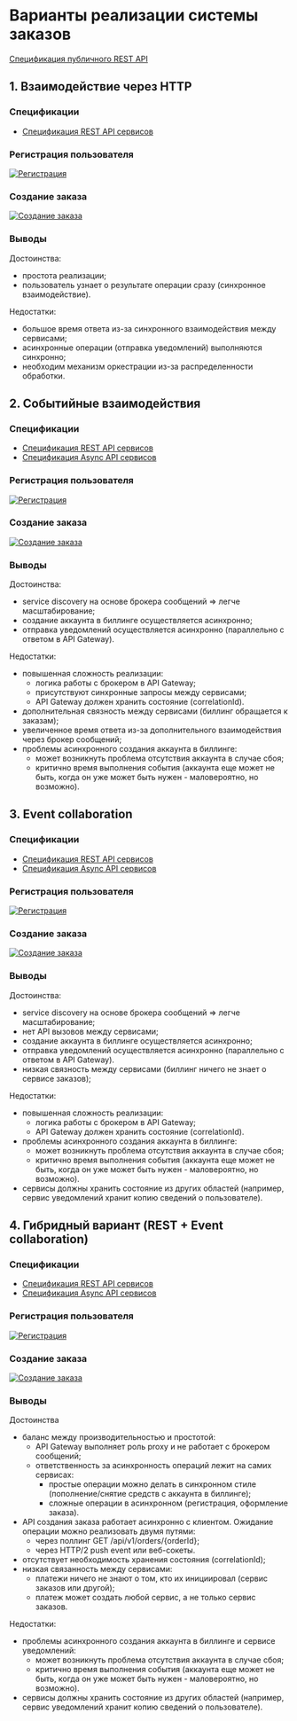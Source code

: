 # Варианты реализации системы заказов

[Спецификация публичного REST API](http://petstore.swagger.io/?url=https%3A%2F%2Fraw.githubusercontent.com%2Fstrider2038%2Fotus-micro-5%2Fmain%2Fdocs%2Fpublic-api.yaml)

## 1. Взаимодействие через HTTP

### Спецификации

* [Спецификация REST API сервисов](http://petstore.swagger.io/?url=https%3A%2F%2Fraw.githubusercontent.com%2Fstrider2038%2Fotus-micro-5%2Fmain%2Fdocs%2F1_http%2Frest-api.yaml)

### Регистрация пользователя

[![Регистрация](1_http/registration.png)](https://mermaid.live/view/#eyJjb2RlIjoic2VxdWVuY2VEaWFncmFtXG4gICAgYWN0b3IgQ2xpZW50XG4gICAgXG4gICAgQ2xpZW50LT4-QVBJIEdhdGV3YXk6IFBPU1QgL2FwaS92MS9pZGVudGl0eS9yZWdpc3RlclxuICAgIEFQSSBHYXRld2F5LT4-SWRlbnRpdHkgU2VydmljZTogUE9TVCAvYXBpL3YxL3JlZ2lzdGVyXG4gICAgSWRlbnRpdHkgU2VydmljZS0-PkJpbGxpbmcgU2VydmljZTogUFVUIC9hcGkvdjEvYWNjb3VudHMve3VzZXJJZH1cbiAgICBCaWxsaW5nIFNlcnZpY2UtLT4-SWRlbnRpdHkgU2VydmljZTogMjAxIENyZWF0ZWQgKGFjY291bnQpXG4gICAgSWRlbnRpdHkgU2VydmljZS0tPj5BUEkgR2F0ZXdheTogMjAxIENyZWF0ZWQgKHVzZXIpXG4gICAgQVBJIEdhdGV3YXktLT4-Q2xpZW50OiAyMDEgQ3JlYXRlZCAodXNlcikiLCJtZXJtYWlkIjoie1xuICBcInRoZW1lXCI6IFwiZGVmYXVsdFwiXG59IiwidXBkYXRlRWRpdG9yIjp0cnVlLCJhdXRvU3luYyI6dHJ1ZSwidXBkYXRlRGlhZ3JhbSI6dHJ1ZX0)

### Создание заказа

[![Создание заказа](1_http/order-creation.png)](https://mermaid.live/view/#eyJjb2RlIjoic2VxdWVuY2VEaWFncmFtXG4gICAgYWN0b3IgQ2xpZW50XG4gICAgXG4gICAgQ2xpZW50LT4-QVBJIEdhdGV3YXk6IFBPU1QgL2FwaS92MS9vcmRlcmluZy9vcmRlcnNcbiAgICBBUEkgR2F0ZXdheS0-Pk9yZGVyIFNlcnZpY2U6IFBPU1QgL2FwaS92MS9vcmRlcnNcbiAgICBPcmRlciBTZXJ2aWNlLT4-QmlsbGluZyBTZXJ2aWNlOiBQT1NUIC9hcGkvdjEvcGF5bWVudHNcbiAgICBcbiAgICBhbHQgT3JkZXIgc3VjY2VkZWRcbiAgICAgICAgQmlsbGluZyBTZXJ2aWNlLS0-Pk9yZGVyIFNlcnZpY2U6IDIwMCBPS1xuICAgICAgICBPcmRlciBTZXJ2aWNlLT4-Tm90aWZpY2F0aW9uIFNlcnZpY2U6IFBPU1QgL2FwaS92MS9ub3RpZmljYXRpb25zIChzdWNjZXNzKVxuICAgICAgICBOb3RpZmljYXRpb24gU2VydmljZS0-PklkZW50aXR5IFNlcnZpY2U6IEdFVCAvYXBpL3YxL3VzZXJzL3tpZH1cbiAgICAgICAgSWRlbnRpdHkgU2VydmljZS0tPj5Ob3RpZmljYXRpb24gU2VydmljZTogMjAwIE9LICh1c2VyKVxuICAgICAgICBOb3RpZmljYXRpb24gU2VydmljZS0-PkNsaWVudDogT3JkZXIgc3VjY2VkZWQgZW1haWxcbiAgICAgICAgTm90aWZpY2F0aW9uIFNlcnZpY2UtLT4-T3JkZXIgU2VydmljZTogMjAwIE9LXG4gICAgICAgIE9yZGVyIFNlcnZpY2UtLT4-QVBJIEdhdGV3YXk6IDIwMCBPS1xuICAgICAgICBBUEkgR2F0ZXdheS0tPj5DbGllbnQ6IDIwMCBPS1xuICAgIGVsc2UgT3JkZXIgZmFpbGVkXG4gICAgICAgIEJpbGxpbmcgU2VydmljZS0tPj5PcmRlciBTZXJ2aWNlOiA0MjIgVW5wcm9jZXNzYWJsZSBlbnRpdHkgKG5vdCBlbm91Z2ggbW9uZXkpXG4gICAgICAgIE9yZGVyIFNlcnZpY2UtPj5Ob3RpZmljYXRpb24gU2VydmljZTogUE9TVCAvYXBpL3YxL25vdGlmaWNhdGlvbnMgKGZhaWwpXG4gICAgICAgIE5vdGlmaWNhdGlvbiBTZXJ2aWNlLT4-SWRlbnRpdHkgU2VydmljZTogR0VUIC9hcGkvdjEvdXNlcnMve2lkfVxuICAgICAgICBJZGVudGl0eSBTZXJ2aWNlLS0-Pk5vdGlmaWNhdGlvbiBTZXJ2aWNlOiAyMDAgT0sgKHVzZXIpXG4gICAgICAgIE5vdGlmaWNhdGlvbiBTZXJ2aWNlLT4-Q2xpZW50OiBPcmRlciBmYWlsZWQgZW1haWxcbiAgICAgICAgTm90aWZpY2F0aW9uIFNlcnZpY2UtLT4-T3JkZXIgU2VydmljZTogMjAwIE9LXG4gICAgICAgIE9yZGVyIFNlcnZpY2UtLT4-QVBJIEdhdGV3YXk6IDQyMiBVbnByb2Nlc3NhYmxlIGVudGl0eSAobm90IGVub3VnaCBtb25leSlcbiAgICAgICAgQVBJIEdhdGV3YXktLT4-Q2xpZW50OiA0MjIgVW5wcm9jZXNzYWJsZSBlbnRpdHkgKG5vdCBlbm91Z2ggbW9uZXkpXG4gICAgZW5kIiwibWVybWFpZCI6IntcbiAgXCJ0aGVtZVwiOiBcImRlZmF1bHRcIlxufSIsInVwZGF0ZUVkaXRvciI6dHJ1ZSwiYXV0b1N5bmMiOnRydWUsInVwZGF0ZURpYWdyYW0iOnRydWV9)

### Выводы

Достоинства:

* простота реализации;
* пользователь узнает о результате операции сразу (синхронное взаимодействие).

Недостатки:

* большое время ответа из-за синхронного взаимодействия между сервисами;
* асинхронные операции (отправка уведомлений) выполняются синхронно;
* необходим механизм оркестрации из-за распределенности обработки.

## 2. Событийные взаимодействия

### Спецификации

* [Спецификация REST API сервисов](http://petstore.swagger.io/?url=https%3A%2F%2Fraw.githubusercontent.com%2Fstrider2038%2Fotus-micro-5%2Fmain%2Fdocs%2F2_events%2Frest-api.yaml)
* [Спецификация Async API сервисов](2_events/async-api.yaml)

### Регистрация пользователя

[![Регистрация](2_events/registration.png)](https://mermaid.live/view/#eyJjb2RlIjoic2VxdWVuY2VEaWFncmFtXG4gICAgYWN0b3IgQ2xpZW50XG4gICAgXG4gICAgQ2xpZW50LT4-QVBJIEdhdGV3YXk6IFBPU1QgL2FwaS92MS9pZGVudGl0eS9yZWdpc3RlclxuICAgIEFQSSBHYXRld2F5LT4-TWVzc2FnZSBicm9rZXI6IHB1Ymxpc2ggUmVnaXN0cmF0aW9uUmVxdWVzdGVkXG4gICAgTWVzc2FnZSBicm9rZXItLT4-SWRlbnRpdHkgU2VydmljZTogY29uc3VtZSBSZWdpc3RyYXRpb25SZXF1ZXN0ZWRcbiAgICBJZGVudGl0eSBTZXJ2aWNlLT4-SWRlbnRpdHkgU2VydmljZTogY3JlYXRlIHVzZXJcbiAgICBJZGVudGl0eSBTZXJ2aWNlLT4-TWVzc2FnZSBicm9rZXI6IHB1Ymxpc2ggVXNlckNyZWF0ZWQgXG4gICAgXG4gICAgcGFyIENvbXBsZXRlIHJlZ2lzdHJhdGlvblxuICAgICAgICBNZXNzYWdlIGJyb2tlci0tPj5BUEkgR2F0ZXdheTogY29uc3VtZSBVc2VyQ3JlYXRlZFxuICAgICAgICBBUEkgR2F0ZXdheS0-PklkZW50aXR5IFNlcnZpY2U6IEdFVCAvYXBpL3YxL3VzZXJzL3t1c2VySWR9XG4gICAgICAgIElkZW50aXR5IFNlcnZpY2UtLT4-QVBJIEdhdGV3YXk6IDIwMCBPSyAodXNlcilcbiAgICAgICAgQVBJIEdhdGV3YXktLT4-Q2xpZW50OiAyMDEgQ3JlYXRlZFxuICAgIGFuZCBDcmVhdGUgYmlsbGluZyBhY2NvdW50XG4gICAgICAgIE1lc3NhZ2UgYnJva2VyLS0-PkJpbGxpbmcgU2VydmljZTogY29uc3VtZSBVc2VyQ3JlYXRlZFxuICAgICAgICBCaWxsaW5nIFNlcnZpY2UtPj5CaWxsaW5nIFNlcnZpY2U6IGNyZWF0ZSB1c2VyIGFjY291bnRcbiAgICBlbmQiLCJtZXJtYWlkIjoie1xuICBcInRoZW1lXCI6IFwiZGVmYXVsdFwiXG59IiwidXBkYXRlRWRpdG9yIjp0cnVlLCJhdXRvU3luYyI6dHJ1ZSwidXBkYXRlRGlhZ3JhbSI6dHJ1ZX0)

### Создание заказа

[![Создание заказа](2_events/order-creation.png)](https://mermaid.live/view/#eyJjb2RlIjoic2VxdWVuY2VEaWFncmFtXG4gICAgYWN0b3IgQ2xpZW50XG4gICAgXG4gICAgQ2xpZW50LT4-QVBJIEdhdGV3YXk6IFBPU1QgL2FwaS92MS9vcmRlcmluZy9vcmRlcnNcbiAgICBBUEkgR2F0ZXdheS0-Pk1lc3NhZ2UgYnJva2VyOiBwdWJsaXNoIENyZWF0ZU9yZGVyXG4gICAgTWVzc2FnZSBicm9rZXItLT4-T3JkZXIgU2VydmljZTogY29uc3VtZSBDcmVhdGVPcmRlclxuICAgIE9yZGVyIFNlcnZpY2UtPj5PcmRlciBTZXJ2aWNlOiBDcmVhdGUgb3JkZXIgd2l0aCBzdGF0dXMgcGVuZGluZ1xuICAgIE9yZGVyIFNlcnZpY2UtPj5NZXNzYWdlIGJyb2tlcjogcHVibGlzaCBQYXltZW50UmVxdWlyZWRcbiAgICBNZXNzYWdlIGJyb2tlci0tPj5CaWxsaW5nIFNlcnZpY2U6IGNvbnN1bWUgUGF5bWVudFJlcXVpcmVkXG4gICAgQmlsbGluZyBTZXJ2aWNlLT4-T3JkZXIgU2VydmljZTogR0VUIC9hcGkvdjEvb3JkZXJzL3tpZH1cbiAgICBPcmRlciBTZXJ2aWNlLS0-PkJpbGxpbmcgU2VydmljZTogMjAwIE9LIChvcmRlcilcbiAgICBcbiAgICBhbHQgT3JkZXIgc3VjY2VkZWRcbiAgICAgICAgQmlsbGluZyBTZXJ2aWNlLT4-TWVzc2FnZSBicm9rZXI6IHB1Ymxpc2ggUGF5bWVudENyZWF0ZWRcbiAgICAgICAgTWVzc2FnZSBicm9rZXItLT4-T3JkZXIgU2VydmljZTogY29uc3VtZSBQYXltZW50Q3JlYXRlZFxuICAgICAgICBPcmRlciBTZXJ2aWNlLT4-T3JkZXIgU2VydmljZTogVXBkYXRlIG9yZGVyIHdpdGggc3RhdHVzIHN1Y2NlZGVkXG4gICAgICAgIE9yZGVyIFNlcnZpY2UtPj5NZXNzYWdlIGJyb2tlcjogcHVibGlzaCBPcmRlckNyZWF0ZWRcbiAgICAgICAgcGFyIFNlbmQgcmVzcG9uc2UgdG8gY2xpZW50XG4gICAgICAgICAgICBNZXNzYWdlIGJyb2tlci0tPj5BUEkgR2F0ZXdheTogY29uc3VtZSBPcmRlckNyZWF0ZWRcbiAgICAgICAgICAgIEFQSSBHYXRld2F5LS0-PkNsaWVudDogMjAwIE9LXG4gICAgICAgIGFuZCBTZW5kIG5vdGlmaWNhdGlvbiB0byBjbGllbnRcbiAgICAgICAgICAgIE1lc3NhZ2UgYnJva2VyLS0-Pk5vdGlmaWNhdGlvbiBTZXJ2aWNlOiBjb25zdW1lIE9yZGVyQ3JlYXRlZFxuICAgICAgICAgICAgTm90aWZpY2F0aW9uIFNlcnZpY2UtPj5PcmRlciBTZXJ2aWNlOiBHRVQgL2FwaS92MS9vcmRlcnMve2lkfVxuICAgICAgICAgICAgT3JkZXIgU2VydmljZS0tPj5Ob3RpZmljYXRpb24gU2VydmljZTogMjAwIE9LIChvcmRlcilcbiAgICAgICAgICAgIE5vdGlmaWNhdGlvbiBTZXJ2aWNlLT4-SWRlbnRpdHkgU2VydmljZTogR0VUIC9hcGkvdjEvdXNlcnMve2lkfVxuICAgICAgICAgICAgSWRlbnRpdHkgU2VydmljZS0tPj5Ob3RpZmljYXRpb24gU2VydmljZTogMjAwIE9LICh1c2VyKVxuICAgICAgICAgICAgTm90aWZpY2F0aW9uIFNlcnZpY2UtPj5DbGllbnQ6IE9yZGVyIHN1Y2NlZGVkIGVtYWlsXG4gICAgICAgIGVuZFxuICAgIGVsc2UgT3JkZXIgZmFpbGVkXG4gICAgICAgIEJpbGxpbmcgU2VydmljZS0-Pk1lc3NhZ2UgYnJva2VyOiBwdWJsaXNoIFBheW1lbnRGYWlsZWRcbiAgICAgICAgTWVzc2FnZSBicm9rZXItLT4-T3JkZXIgU2VydmljZTogY29uc3VtZSBQYXltZW50RmFpbGVkXG4gICAgICAgIE9yZGVyIFNlcnZpY2UtPj5PcmRlciBTZXJ2aWNlOiBVcGRhdGUgb3JkZXIgd2l0aCBzdGF0dXMgZmFpbGVkXG4gICAgICAgIE9yZGVyIFNlcnZpY2UtPj5NZXNzYWdlIGJyb2tlcjogcHVibGlzaCBPcmRlckZhaWxlZFxuICAgICAgICBwYXIgU2VuZCByZXNwb25zZSB0byBjbGllbnRcbiAgICAgICAgICAgIE1lc3NhZ2UgYnJva2VyLS0-PkFQSSBHYXRld2F5OiBjb25zdW1lIE9yZGVyRmFpbGVkXG4gICAgICAgICAgICBBUEkgR2F0ZXdheS0tPj5DbGllbnQ6IDQyMiBVbnByb2Nlc3NhYmxlIGVudGl0eSAobm90IGVub3VnaCBtb25leSlcbiAgICAgICAgYW5kIFNlbmQgbm90aWZpY2F0aW9uIHRvIGNsaWVudFxuICAgICAgICAgICAgTWVzc2FnZSBicm9rZXItLT4-Tm90aWZpY2F0aW9uIFNlcnZpY2U6IGNvbnN1bWUgT3JkZXJGYWlsZWRcbiAgICAgICAgICAgIE5vdGlmaWNhdGlvbiBTZXJ2aWNlLT4-T3JkZXIgU2VydmljZTogR0VUIC9hcGkvdjEvb3JkZXJzL3tpZH1cbiAgICAgICAgICAgIE9yZGVyIFNlcnZpY2UtLT4-Tm90aWZpY2F0aW9uIFNlcnZpY2U6IDIwMCBPSyAob3JkZXIpXG4gICAgICAgICAgICBOb3RpZmljYXRpb24gU2VydmljZS0-PklkZW50aXR5IFNlcnZpY2U6IEdFVCAvYXBpL3YxL3VzZXJzL3tpZH1cbiAgICAgICAgICAgIElkZW50aXR5IFNlcnZpY2UtLT4-Tm90aWZpY2F0aW9uIFNlcnZpY2U6IDIwMCBPSyAodXNlcilcbiAgICAgICAgICAgIE5vdGlmaWNhdGlvbiBTZXJ2aWNlLT4-Q2xpZW50OiBPcmRlciBmYWlsZWQgZW1haWxcbiAgICAgICAgZW5kXG4gICAgZW5kIiwibWVybWFpZCI6IntcbiAgXCJ0aGVtZVwiOiBcImRlZmF1bHRcIlxufSIsInVwZGF0ZUVkaXRvciI6dHJ1ZSwiYXV0b1N5bmMiOnRydWUsInVwZGF0ZURpYWdyYW0iOnRydWV9)

### Выводы

Достоинства:

* service discovery на основе брокера сообщений => легче масштабирование;
* создание аккаунта в биллинге осуществляется асинхронно;
* отправка уведомлений осуществляется асинхронно (параллельно с ответом в API Gateway).

Недостатки:

* повышенная сложность реализации:
    * логика работы с брокером в API Gateway;
    * присутствуют синхронные запросы между сервисами;
    * API Gateway должен хранить состояние (correlationId).
* дополнительная связность между сервисами (биллинг обращается к заказам);
* увеличенное время ответа из-за дополнительного взаимодействия через брокер сообщений;
* проблемы асинхронного создания аккаунта в биллинге:
    * может возникнуть проблема отсутствия аккаунта в случае сбоя;
    * критично время выполнения события (аккаунта еще может не быть, когда он уже может быть нужен - маловероятно, но возможно).

## 3. Event collaboration

### Спецификации

* [Спецификация REST API сервисов](http://petstore.swagger.io/?url=https%3A%2F%2Fraw.githubusercontent.com%2Fstrider2038%2Fotus-micro-5%2Fmain%2Fdocs%2F3_event-collaboration%2Frest-api.yaml)
* [Спецификация Async API сервисов](3_event-collaboration/async-api.yaml)

### Регистрация пользователя

[![Регистрация](3_event-collaboration/registration.png)](https://mermaid.live/view/#eyJjb2RlIjoic2VxdWVuY2VEaWFncmFtXG4gICAgYWN0b3IgQ2xpZW50XG4gICAgXG4gICAgQ2xpZW50LT4-QVBJIEdhdGV3YXk6IFBPU1QgL2FwaS92MS9pZGVudGl0eS9yZWdpc3RlclxuICAgIEFQSSBHYXRld2F5LT4-TWVzc2FnZSBicm9rZXI6IHB1Ymxpc2ggUmVnaXN0cmF0aW9uUmVxdWVzdGVkXG4gICAgTWVzc2FnZSBicm9rZXItLT4-SWRlbnRpdHkgU2VydmljZTogY29uc3VtZSBSZWdpc3RyYXRpb25SZXF1ZXN0ZWRcbiAgICBJZGVudGl0eSBTZXJ2aWNlLT4-SWRlbnRpdHkgU2VydmljZTogY3JlYXRlIHVzZXJcbiAgICBJZGVudGl0eSBTZXJ2aWNlLT4-TWVzc2FnZSBicm9rZXI6IHB1Ymxpc2ggVXNlckNyZWF0ZWQgXG4gICAgXG4gICAgcGFyIENvbXBsZXRlIHJlZ2lzdHJhdGlvblxuICAgICAgICBNZXNzYWdlIGJyb2tlci0tPj5BUEkgR2F0ZXdheTogY29uc3VtZSBVc2VyQ3JlYXRlZFxuICAgICAgICBBUEkgR2F0ZXdheS0tPj5DbGllbnQ6IDIwMSBDcmVhdGVkXG4gICAgYW5kIENyZWF0ZSBiaWxsaW5nIGFjY291bnRcbiAgICAgICAgTWVzc2FnZSBicm9rZXItLT4-QmlsbGluZyBTZXJ2aWNlOiBjb25zdW1lIFVzZXJDcmVhdGVkXG4gICAgICAgIEJpbGxpbmcgU2VydmljZS0-PkJpbGxpbmcgU2VydmljZTogY3JlYXRlIGJpbGxpbmcgYWNjb3VudFxuICAgIGFuZCBDcmVhdGUgbm90aWZpY2F0aW9uIHByb2ZpbGVcbiAgICAgICAgTWVzc2FnZSBicm9rZXItLT4-Tm90aWZpY2F0aW9uIFNlcnZpY2U6IGNvbnN1bWUgVXNlckNyZWF0ZWRcbiAgICAgICAgTm90aWZpY2F0aW9uIFNlcnZpY2UtPj5Ob3RpZmljYXRpb24gU2VydmljZTogY3JlYXRlIG5vdGlmaWNhdGlvbiBwcm9maWxlXG4gICAgZW5kIiwibWVybWFpZCI6IntcbiAgXCJ0aGVtZVwiOiBcImRlZmF1bHRcIlxufSIsInVwZGF0ZUVkaXRvciI6dHJ1ZSwiYXV0b1N5bmMiOnRydWUsInVwZGF0ZURpYWdyYW0iOnRydWV9)

### Создание заказа

[![Создание заказа](3_event-collaboration/order-creation.png)](https://mermaid.live/view/#eyJjb2RlIjoic2VxdWVuY2VEaWFncmFtXG4gICAgYWN0b3IgQ2xpZW50XG4gICAgXG4gICAgQ2xpZW50LT4-QVBJIEdhdGV3YXk6IFBPU1QgL2FwaS92MS9vcmRlcmluZy9vcmRlcnNcbiAgICBBUEkgR2F0ZXdheS0-Pk1lc3NhZ2UgYnJva2VyOiBwdWJsaXNoIENyZWF0ZU9yZGVyXG4gICAgTWVzc2FnZSBicm9rZXItLT4-T3JkZXIgU2VydmljZTogY29uc3VtZSBDcmVhdGVPcmRlclxuICAgIE9yZGVyIFNlcnZpY2UtPj5PcmRlciBTZXJ2aWNlOiBDcmVhdGUgb3JkZXIgd2l0aCBzdGF0dXMgcGVuZGluZ1xuICAgIE9yZGVyIFNlcnZpY2UtPj5NZXNzYWdlIGJyb2tlcjogcHVibGlzaCBDcmVhdGVQYXltZW50XG4gICAgTWVzc2FnZSBicm9rZXItLT4-QmlsbGluZyBTZXJ2aWNlOiBjb25zdW1lIENyZWF0ZVBheW1lbnRcbiAgICBcbiAgICBhbHQgT3JkZXIgc3VjY2VkZWRcbiAgICAgICAgQmlsbGluZyBTZXJ2aWNlLT4-TWVzc2FnZSBicm9rZXI6IHB1Ymxpc2ggUGF5bWVudENyZWF0ZWRcbiAgICAgICAgTWVzc2FnZSBicm9rZXItLT4-T3JkZXIgU2VydmljZTogY29uc3VtZSBQYXltZW50Q3JlYXRlZFxuICAgICAgICBPcmRlciBTZXJ2aWNlLT4-T3JkZXIgU2VydmljZTogVXBkYXRlIG9yZGVyIHdpdGggc3RhdHVzIHN1Y2NlZGVkXG4gICAgICAgIE9yZGVyIFNlcnZpY2UtPj5NZXNzYWdlIGJyb2tlcjogcHVibGlzaCBPcmRlckNyZWF0ZWRcbiAgICAgICAgcGFyIFNlbmQgcmVzcG9uc2UgdG8gY2xpZW50XG4gICAgICAgICAgICBNZXNzYWdlIGJyb2tlci0tPj5BUEkgR2F0ZXdheTogY29uc3VtZSBPcmRlckNyZWF0ZWRcbiAgICAgICAgICAgIEFQSSBHYXRld2F5LS0-PkNsaWVudDogMjAwIE9LXG4gICAgICAgIGFuZCBTZW5kIG5vdGlmaWNhdGlvbiB0byBjbGllbnRcbiAgICAgICAgICAgIE1lc3NhZ2UgYnJva2VyLS0-Pk5vdGlmaWNhdGlvbiBTZXJ2aWNlOiBjb25zdW1lIE9yZGVyQ3JlYXRlZFxuICAgICAgICAgICAgTm90aWZpY2F0aW9uIFNlcnZpY2UtPj5DbGllbnQ6IE9yZGVyIHN1Y2NlZGVkIGVtYWlsXG4gICAgICAgIGVuZFxuICAgIGVsc2UgT3JkZXIgZmFpbGVkXG4gICAgICAgIEJpbGxpbmcgU2VydmljZS0-Pk1lc3NhZ2UgYnJva2VyOiBwdWJsaXNoIFBheW1lbnRGYWlsZWRcbiAgICAgICAgTWVzc2FnZSBicm9rZXItLT4-T3JkZXIgU2VydmljZTogY29uc3VtZSBQYXltZW50RmFpbGVkXG4gICAgICAgIE9yZGVyIFNlcnZpY2UtPj5PcmRlciBTZXJ2aWNlOiBVcGRhdGUgb3JkZXIgd2l0aCBzdGF0dXMgZmFpbGVkXG4gICAgICAgIE9yZGVyIFNlcnZpY2UtPj5NZXNzYWdlIGJyb2tlcjogcHVibGlzaCBPcmRlckZhaWxlZFxuICAgICAgICBwYXIgU2VuZCByZXNwb25zZSB0byBjbGllbnRcbiAgICAgICAgICAgIE1lc3NhZ2UgYnJva2VyLS0-PkFQSSBHYXRld2F5OiBjb25zdW1lIE9yZGVyRmFpbGVkXG4gICAgICAgICAgICBBUEkgR2F0ZXdheS0tPj5DbGllbnQ6IDQyMiBVbnByb2Nlc3NhYmxlIGVudGl0eSAobm90IGVub3VnaCBtb25leSlcbiAgICAgICAgYW5kIFNlbmQgbm90aWZpY2F0aW9uIHRvIGNsaWVudFxuICAgICAgICAgICAgTWVzc2FnZSBicm9rZXItLT4-Tm90aWZpY2F0aW9uIFNlcnZpY2U6IGNvbnN1bWUgT3JkZXJGYWlsZWRcbiAgICAgICAgICAgIE5vdGlmaWNhdGlvbiBTZXJ2aWNlLT4-Q2xpZW50OiBPcmRlciBmYWlsZWQgZW1haWxcbiAgICAgICAgZW5kXG4gICAgZW5kIiwibWVybWFpZCI6IntcbiAgXCJ0aGVtZVwiOiBcImRlZmF1bHRcIlxufSIsInVwZGF0ZUVkaXRvciI6dHJ1ZSwiYXV0b1N5bmMiOnRydWUsInVwZGF0ZURpYWdyYW0iOnRydWV9)

### Выводы

Достоинства:

* service discovery на основе брокера сообщений => легче масштабирование;
* нет API вызовов между сервисами;
* создание аккаунта в биллинге осуществляется асинхронно;
* отправка уведомлений осуществляется асинхронно (параллельно с ответом в API Gateway).
* низкая связность между сервисами (биллинг ничего не знает о сервисе заказов);

Недостатки:

* повышенная сложность реализации:
    * логика работы с брокером в API Gateway;
    * API Gateway должен хранить состояние (correlationId).
* проблемы асинхронного создания аккаунта в биллинге:
    * может возникнуть проблема отсутствия аккаунта в случае сбоя;
    * критично время выполнения события (аккаунта еще может не быть, когда он уже может быть нужен - маловероятно, но возможно).
* сервисы должны хранить состояние из других областей (например, сервис уведомлений хранит копию сведений о пользователе).

## 4. Гибридный вариант (REST + Event collaboration)

### Спецификации

* [Спецификация REST API сервисов](http://petstore.swagger.io/?url=https%3A%2F%2Fraw.githubusercontent.com%2Fstrider2038%2Fotus-micro-5%2Fmain%2Fdocs%2F4_hybrid%2Frest-api.yaml)
* [Спецификация Async API сервисов](4_hybrid/async-api.yaml)

### Регистрация пользователя

[![Регистрация](4_hybrid/registration.png)](https://mermaid.live/view/#eyJjb2RlIjoic2VxdWVuY2VEaWFncmFtXG4gICAgYWN0b3IgQ2xpZW50XG4gICAgXG4gICAgQ2xpZW50LT4-QVBJIEdhdGV3YXk6IFBPU1QgL2FwaS92MS9pZGVudGl0eS9yZWdpc3RlclxuICAgIEFQSSBHYXRld2F5LT4-SWRlbnRpdHkgU2VydmljZTogUE9TVCAvYXBpL3YxL3JlZ2lzdGVyXG4gICAgSWRlbnRpdHkgU2VydmljZS0-PklkZW50aXR5IFNlcnZpY2U6IGNyZWF0ZSB1c2VyXG4gICAgSWRlbnRpdHkgU2VydmljZS0-Pk1lc3NhZ2UgYnJva2VyOiBwdWJsaXNoIFVzZXJDcmVhdGVkXG4gICAgXG4gICAgcGFyIENvbXBsZXRlIHJlZ2lzdHJhdGlvblxuICAgICAgICBJZGVudGl0eSBTZXJ2aWNlLS0-PkFQSSBHYXRld2F5OiAyMDEgQ3JlYXRlZCAodXNlcilcbiAgICAgICAgQVBJIEdhdGV3YXktLT4-Q2xpZW50OiAyMDEgQ3JlYXRlZCAodXNlcilcbiAgICBhbmQgQ3JlYXRlIGJpbGxpbmcgYWNjb3VudFxuICAgICAgICBNZXNzYWdlIGJyb2tlci0tPj5CaWxsaW5nIFNlcnZpY2U6IGNvbnN1bWUgVXNlckNyZWF0ZWRcbiAgICAgICAgQmlsbGluZyBTZXJ2aWNlLT4-QmlsbGluZyBTZXJ2aWNlOiBjcmVhdGUgYmlsbGluZyBhY2NvdW50XG4gICAgYW5kIENyZWF0ZSBub3RpZmljYXRpb24gcHJvZmlsZVxuICAgICAgICBNZXNzYWdlIGJyb2tlci0tPj5Ob3RpZmljYXRpb24gU2VydmljZTogY29uc3VtZSBVc2VyQ3JlYXRlZFxuICAgICAgICBOb3RpZmljYXRpb24gU2VydmljZS0-Pk5vdGlmaWNhdGlvbiBTZXJ2aWNlOiBjcmVhdGUgbm90aWZpY2F0aW9uIHByb2ZpbGVcbiAgICBlbmQiLCJtZXJtYWlkIjoie1xuICBcInRoZW1lXCI6IFwiZGVmYXVsdFwiXG59IiwidXBkYXRlRWRpdG9yIjp0cnVlLCJhdXRvU3luYyI6dHJ1ZSwidXBkYXRlRGlhZ3JhbSI6dHJ1ZX0)

### Создание заказа

[![Создание заказа](4_hybrid/order-creation.png)](https://mermaid.live/view/#eyJjb2RlIjoic2VxdWVuY2VEaWFncmFtXG4gICAgYWN0b3IgQ2xpZW50XG4gICAgXG4gICAgQ2xpZW50LT4-QVBJIEdhdGV3YXk6IFBPU1QgL2FwaS92MS9vcmRlcmluZy9vcmRlcnNcbiAgICBBUEkgR2F0ZXdheS0-Pk9yZGVyIFNlcnZpY2U6IFBPU1QgL2FwaS92MS9vcmRlcnNcbiAgICBPcmRlciBTZXJ2aWNlLT4-T3JkZXIgU2VydmljZTogQ3JlYXRlIG9yZGVyIHdpdGggc3RhdHVzIHBlbmRpbmdcbiAgICBPcmRlciBTZXJ2aWNlLS0-PkFQSSBHYXRld2F5OiAyMDIgQWNjZXB0ZWRcbiAgICBBUEkgR2F0ZXdheS0tPj5DbGllbnQ6IDIwMiBBY2NlcHRlZFxuICAgIE9yZGVyIFNlcnZpY2UtPj5NZXNzYWdlIGJyb2tlcjogcHVibGlzaCBDcmVhdGVQYXltZW50XG4gICAgTWVzc2FnZSBicm9rZXItLT4-QmlsbGluZyBTZXJ2aWNlOiBjb25zdW1lIENyZWF0ZVBheW1lbnRcbiAgICBcbiAgICBhbHQgT3JkZXIgc3VjY2VkZWRcbiAgICAgICAgQmlsbGluZyBTZXJ2aWNlLT4-TWVzc2FnZSBicm9rZXI6IHB1Ymxpc2ggUGF5bWVudENyZWF0ZWRcbiAgICAgICAgTWVzc2FnZSBicm9rZXItLT4-T3JkZXIgU2VydmljZTogY29uc3VtZSBQYXltZW50Q3JlYXRlZFxuICAgICAgICBPcmRlciBTZXJ2aWNlLT4-T3JkZXIgU2VydmljZTogVXBkYXRlIG9yZGVyIHdpdGggc3RhdHVzIHN1Y2NlZGVkXG4gICAgICAgIE9yZGVyIFNlcnZpY2UtPj5NZXNzYWdlIGJyb2tlcjogcHVibGlzaCBPcmRlckNyZWF0ZWRcbiAgICAgICAgcGFyIE9yZGVyIG5vdGlmaWNhdGlvblxuICAgICAgICAgICAgTWVzc2FnZSBicm9rZXItLT4-Tm90aWZpY2F0aW9uIFNlcnZpY2U6IGNvbnN1bWUgT3JkZXJDcmVhdGVkXG4gICAgICAgICAgICBOb3RpZmljYXRpb24gU2VydmljZS0-PkNsaWVudDogT3JkZXIgc3VjY2VkZWQgZW1haWxcbiAgICAgICAgYW5kIE9yZGVyIHB1c2ggZXZlbnRcbiAgICAgICAgICAgIE1lc3NhZ2UgYnJva2VyLS0-PlB1c2ggU2VydmljZTogY29uc3VtZSBPcmRlckNyZWF0ZWRcbiAgICAgICAgICAgIFB1c2ggU2VydmljZS0-PkNsaWVudDogSFRUUC8yIHB1c2ggZXZlbnRcbiAgICAgICAgZW5kXG4gICAgZWxzZSBPcmRlciBmYWlsZWRcbiAgICAgICAgQmlsbGluZyBTZXJ2aWNlLT4-TWVzc2FnZSBicm9rZXI6IHB1Ymxpc2ggUGF5bWVudEZhaWxlZFxuICAgICAgICBNZXNzYWdlIGJyb2tlci0tPj5PcmRlciBTZXJ2aWNlOiBjb25zdW1lIFBheW1lbnRGYWlsZWRcbiAgICAgICAgT3JkZXIgU2VydmljZS0-Pk9yZGVyIFNlcnZpY2U6IFVwZGF0ZSBvcmRlciB3aXRoIHN0YXR1cyBmYWlsZWRcbiAgICAgICAgT3JkZXIgU2VydmljZS0-Pk1lc3NhZ2UgYnJva2VyOiBwdWJsaXNoIE9yZGVyRmFpbGVkXG4gICAgICAgIHBhciBPcmRlciBub3RpZmljYXRpb25cbiAgICAgICAgICAgIE1lc3NhZ2UgYnJva2VyLS0-Pk5vdGlmaWNhdGlvbiBTZXJ2aWNlOiBjb25zdW1lIE9yZGVyRmFpbGVkXG4gICAgICAgICAgICBOb3RpZmljYXRpb24gU2VydmljZS0-PkNsaWVudDogT3JkZXIgZmFpbGVkIGVtYWlsXG4gICAgICAgIGFuZCBPcmRlciBwdXNoIGV2ZW50XG4gICAgICAgICAgICBNZXNzYWdlIGJyb2tlci0tPj5QdXNoIFNlcnZpY2U6IGNvbnN1bWUgT3JkZXJGYWlsZWRcbiAgICAgICAgICAgIFB1c2ggU2VydmljZS0-PkNsaWVudDogSFRUUC8yIHB1c2ggZXZlbnRcbiAgICAgICAgZW5kXG4gICAgZW5kIiwibWVybWFpZCI6IntcbiAgXCJ0aGVtZVwiOiBcImRlZmF1bHRcIlxufSIsInVwZGF0ZUVkaXRvciI6dHJ1ZSwiYXV0b1N5bmMiOnRydWUsInVwZGF0ZURpYWdyYW0iOnRydWV9)

### Выводы

Достоинства

* баланс между производительностью и простотой:
    * API Gateway выполняет роль proxy и не работает с брокером сообщений;
    * ответственность за асинхронность операций лежит на самих сервисах:
        * простые операции можно делать в синхронном стиле (пополнение/снятие средств с аккаунта в биллинге);
        * сложные операции в асинхронном (регистрация, оформление заказа).
* API создания заказа работает асинхронно с клиентом. Ожидание операции можно реализовать двумя путями:
    * через поллинг GET /api/v1/orders/{orderId};
    * через HTTP/2 push event или веб-сокеты.
* отсутствует необходимость хранения состояния (correlationId);
* низкая связанность между сервисами:
    * платежи ничего не знают о том, кто их инициировал (сервис заказов или другой);
    * платеж может создать любой сервис, а не только сервис заказов.

Недостатки:

* проблемы асинхронного создания аккаунта в биллинге и сервисе уведомлений:
    * может возникнуть проблема отсутствия аккаунта в случае сбоя;
    * критично время выполнения события (аккаунта еще может не быть, когда он уже может быть нужен - маловероятно, но возможно).
* сервисы должны хранить состояние из других областей (например, сервис уведомлений хранит копию сведений о пользователе).
